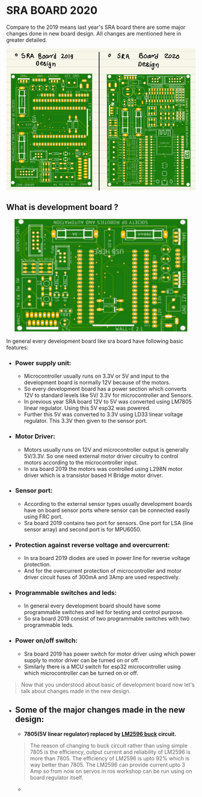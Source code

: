 # SRA BOARD 2020

Compare to the 2019 means last year's SRA board there are some major changes done in new board design. All changes are mentioned here in greater detailed.

![](/Documentation/assets/boards_compare.png)


## What is development board ?

<p align="center">
  <img width="460" height="300" src="https://github.com/ombhilare999/SRA-BOARD-2020/blob/master/Documentation/assets/sra_board_2019.png">
</p>

In general every development board like sra board have following basic features:

- ### Power supply unit:
  - Microcontroller usually runs on 3.3V or 5V and input to the development board is normally 12V because of the motors.
  - So every development board has a power section which converts 12V to standard levels like 5V/ 3.3V for microcontroller and Sensors.
  - In previous year SRA board 12V to 5V was converted using LM7805 linear regulator. Using this 5V esp32 was powered.
  - Further this 5V was converted to 3.3V using LD33 linear voltage regulator. This 3.3V then given to the sensor port.

- ### Motor Driver:
    - Motors usually runs on 12V and microcontroller output is generally 5V/3.3V. So one need external motor driver circuitry to control motors according to the microcontroller input.
    - In sra board 2019 the motors was controlled using L298N motor driver which is a transistor based H Bridge motor driver.

- ### Sensor port:
    - According to the external sensor types usually development boards have on board sensor ports where sensor can be connected easily using FRC port.
    - Sra board 2019 contains two port for sensors. One port for LSA (line sensor array) and second port is for MPU6050.

- ### Protection against reverse voltage and overcurrent:
    - In sra board 2019 diodes are used in power line for reverse voltage protection.
    - And for the overcurrent protection of microcontroller and motor driver circuit fuses of 300mA and 3Amp are used respectively.

- ### Programmable switches and leds:
    - In general every development board should have some programmable switches and led for testing and control purpose.
    - So sra board 2019 consist of two programmable switches with two programmable leds.

- ### Power on/off switch:
    - Sra board 2019 has power switch for motor driver using which power supply to motor driver can be turned on or off.
    - Similarly there is a MCU switch for esp32 microcontroller using which microcontroller can be turned on or off.

>Now that you understood about basic of development board now let's talk about changes made in the new design.

- ## Some of the major changes made in the new design:
    - **7805(5V linear regulator) replaced by [LM2596 buck](https://www.youtube.com/watch?v=m8rK9gU30v4) circuit.**
     > The reason of changing to buck circuit rather than using simple 7805 is the efficiency, output current and reliability of LM2596 is more than 7805. The efficiency of LM2596 is upto 92% which is way better than 7805. The LM2596 can provide current upto 3 Amp so from now on servos in ros workshop can be run using on board regulator itself.
    -
    



